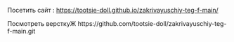 Посетить сайт : https://tootsie-doll.github.io/zakrivayuschiy-teg-f-main/
</hr>
Посмотреть версткуЖ https://github.com/tootsie-doll/zakrivayuschiy-teg-f-main.git
